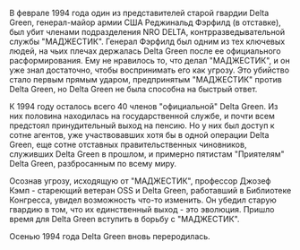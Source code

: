 В феврале 1994 года один из представителей старой гвардии Delta Green, генерал-майор армии США Реджинальд Фэрфилд (в отставке), был убит членами подразделения NRO DELTA, контрразведывательной службы "МАДЖЕСТИК". Генерал Фэрфилд был одним из тех ключевых людей, на чьих плечах держалась Delta Green после ее официального расформирования. Ему не нравилось то, что делал "МАДЖЕСТИК", и он уже знал достаточно, чтобы воспринимать его как угрозу. Это убийство стало первым прямым ударом, предпринятым "МАДЖЕСТИК" против Delta Green, но Delta Green не была способна на быстрый ответ.

К 1994 году осталось всего 40 членов "официальной" Delta Green. Из них половина находилась на государственной службе, и почти всем предстоял принудительный выход на пенсию. Но у них был доступ к сотне агентов, уже участвовавших хотя бы в одной операции Delta Green, еще сотне отставных правительственных чиновников, служивших Delta Green в прошлом, и примерно пятистам "Приятелям" Delta Green, разбросанным по всему миру.

Осознав угрозу, исходящую от "МАДЖЕСТИК", профессор Джозеф Кэмп - стареющий ветеран OSS и Delta Green, работавший в Библиотеке Конгресса, увидел возможность что-то изменить. Он убедил старую гвардию в том, что их единственный выход - это эволюция. Пришло время для Delta Green вступить в борьбу с "МАДЖЕСТИК".

Осенью 1994 года Delta Green вновь переродилась.